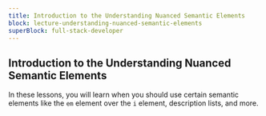 ```yaml
---
title: Introduction to the Understanding Nuanced Semantic Elements
block: lecture-understanding-nuanced-semantic-elements
superBlock: full-stack-developer
---
```


## Introduction to the Understanding Nuanced Semantic Elements

In these lessons, you will learn when you should use certain semantic elements like the `em` element over the `i` element, description lists, and more.
